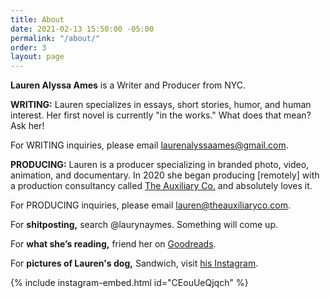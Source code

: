 ```yaml
---
title: About
date: 2021-02-13 15:50:00 -05:00
permalink: "/about/"
order: 3
layout: page
---
```


**Lauren Alyssa Ames** is a Writer and Producer from NYC.

**WRITING:** Lauren specializes in essays, short stories, humor, and human interest. Her first novel is currently "in the works." What does that mean? Ask her!

For WRITING inquiries, please email [laurenalyssaames@gmail.com](mailto:laurenalyssaames@gmail.com).

**PRODUCING:** Lauren is a producer specializing in branded photo, video, animation, and documentary. In 2020 she began producing [remotely] with a  production consultancy called [The Auxiliary Co.](http://www.theauxiliaryco.com/) and absolutely loves it.

For PRODUCING inquiries, please email [lauren@theauxiliaryco.com](mailto:lauren@theauxiliaryco.com).

For **shitposting,** search @laurynaymes. Something will come up.

For **what she’s reading,** friend her on [Goodreads](https://www.goodreads.com/user/show/111201570-lauren).

For **pictures of Lauren's dog,** Sandwich, visit [his Instagram](https://www.instagram.com/sandwichtheterrier/).

{% include instagram-embed.html id="CEouUeQjqch" %}

